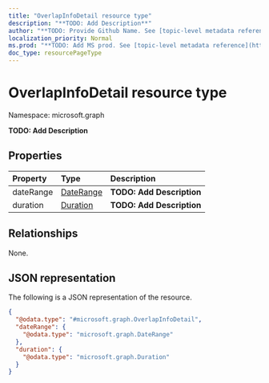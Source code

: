 ```yaml
---
title: "OverlapInfoDetail resource type"
description: "**TODO: Add Description**"
author: "**TODO: Provide Github Name. See [topic-level metadata reference](https://msgo.azurewebsites.net/add/document/guidelines/metadata.html#topic-level-metadata)**"
localization_priority: Normal
ms.prod: "**TODO: Add MS prod. See [topic-level metadata reference](https://msgo.azurewebsites.net/add/document/guidelines/metadata.html#topic-level-metadata)**"
doc_type: resourcePageType
---
```


# OverlapInfoDetail resource type


Namespace: microsoft.graph

**TODO: Add Description**

## Properties
|Property|Type|Description|
|:---|:---|:---|
|dateRange|[DateRange](../resources/daterange.md)|**TODO: Add Description**|
|duration|[Duration](../resources/duration.md)|**TODO: Add Description**|

## Relationships
None.

## JSON representation
The following is a JSON representation of the resource.
<!-- {
  "blockType": "resource",
  "@odata.type": "microsoft.graph.OverlapInfoDetail"
}
-->
``` json
{
  "@odata.type": "#microsoft.graph.OverlapInfoDetail",
  "dateRange": {
    "@odata.type": "microsoft.graph.DateRange"
  },
  "duration": {
    "@odata.type": "microsoft.graph.Duration"
  }
}
```

